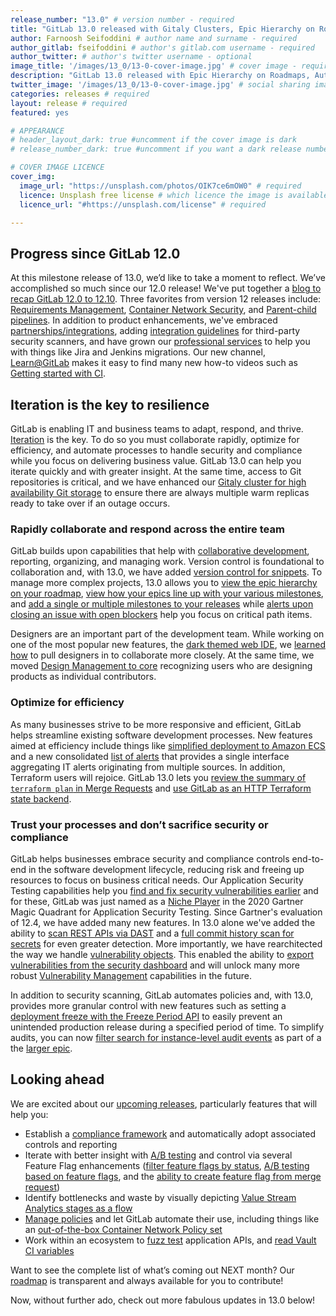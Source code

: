 ```yaml
---
release_number: "13.0" # version number - required
title: "GitLab 13.0 released with Gitaly Clusters, Epic Hierarchy on Roadmaps, and Auto Deploy to ECS" # short title (no longer than 62 characters) - required
author: Farnoosh Seifoddini # author name and surname - required
author_gitlab: fseifoddini # author's gitlab.com username - required
author_twitter: # author's twitter username - optional
image_title: '/images/13_0/13-0-cover-image.jpg' # cover image - required
description: "GitLab 13.0 released with Epic Hierarchy on Roadmaps, Auto Deploy to ECS, and much more to help you iterate quickly on a High Availability platform" # short description - required
twitter_image: '/images/13_0/13-0-cover-image.jpg' # social sharing image - not required but recommended
categories: releases # required
layout: release # required
featured: yes

# APPEARANCE
# header_layout_dark: true #uncomment if the cover image is dark
# release_number_dark: true #uncomment if you want a dark release number

# COVER IMAGE LICENCE
cover_img:
  image_url: "https://unsplash.com/photos/OIK7ce6mOW0" # required
  licence: Unsplash free license # which licence the image is available with - required
  licence_url: "#https://unsplash.com/license" # required

---
```


<!--
This is the release blog post file. Add here the introduction only.
All remaining content goes into data/release-posts/.

**Use the merge request template "Release-Post", and please set the calendar due
date for each stage (general contributions, review).**

Read through the Release Posts Handbook for more information:
https://about.gitlab.com/handbook/marketing/blog/release-posts/#introduction
-->


## Progress since GitLab 12.0

At this milestone release of 13.0, we’d like to take a moment to reflect. We’ve accomplished so much since our 12.0 release! We've put together a [blog to recap GitLab 12.0 to 12.10](https://about.gitlab.com/blog/2020/05/21/version-12-year-in-review/). Three favorites from version 12 releases include: [Requirements Management](https://about.gitlab.com/releases/2020/04/22/gitlab-12-10-released/#create-and-view-requirements-in-gitlab), [Container Network Security](https://about.gitlab.com/direction/protect/container_network_security/), and [Parent-child pipelines](https://about.gitlab.com/releases/2020/01/22/gitlab-12-7-released/#parent-child-pipelines). In addition to product enhancements, we've embraced [partnerships/integrations](https://about.gitlab.com/press/releases/2020-04-21-gitLab-ramps-up-channel-and-partner-investment-with-launch-of-a-new-global-partner-program.html), adding [integration guidelines](https://docs.gitlab.com/ee/development/integrations/secure.html) for third-party security scanners, and have grown our [professional services](https://about.gitlab.com/services/catalog/) to help you with things like Jira and Jenkins migrations. Our new channel, [Learn@GitLab](https://www.youtube.com/playlist?list=PLFGfElNsQthYDx0A_FaNNfUm9NHsK6zED) makes it easy to find many new how-to videos such as [Getting started with CI](https://www.youtube.com/watch?v=e0iQD1qgxZg&list=PLFGfElNsQthYDx0A_FaNNfUm9NHsK6zED&index=10&t=0s).

## Iteration is the key to resilience

GitLab is enabling IT and business teams to adapt, respond, and thrive. [Iteration](https://about.gitlab.com/blog/2020/02/04/power-of-iteration/) is the key. To do so you must collaborate rapidly, optimize for efficiency, and automate processes to handle security and compliance while you focus on delivering business value. GitLab 13.0 can help you iterate quickly and with greater insight. At the same time, access to Git repositories is critical, and we have enhanced our [Gitaly cluster for high availability Git storage](#gitaly-cluster-for-high-availability-git-storage) to ensure there are always multiple warm replicas ready to take over if an outage occurs.  

### Rapidly collaborate and respond across the entire team

GitLab builds upon capabilities that help with [collaborative development](https://www.youtube.com/watch?v=OFNUjvgm2_4), reporting, organizing, and managing work. Version control is foundational to collaboration and, with 13.0, we have added [version control for snippets](#versioned-snippets). To manage more complex projects, 13.0 allows you to [view the epic hierarchy on your roadmap](#view-epic-hierarchy-on-a-roadmap), [view how your epics line up with your various milestones](#view-milestones-on-the-roadmap), and [add a single or multiple milestones to your releases](#update-releases-milestone-in-web-ui) while [alerts upon closing an issue with open blockers](#raise-warning-when-closing-an-issue-with-open-blockers) help you focus on critical path items.  

Designers are an important part of the development team. While working on one of the most popular new features, the [dark themed web IDE](#dark-theme-in-the-web-ide), we [learned how](https://about.gitlab.com/blog/2020/05/20/creating-a-dark-ui-for-gitlabs-web-ide/index.html) to pull designers in to collaborate more closely. At the same time, we moved [Design Management to core](#design-management-moved-to-core) recognizing users who are designing products as individual contributors. 

### Optimize for efficiency

As many businesses strive to be more responsive and efficient, GitLab helps streamline existing software development processes. New features aimed at efficiency include things like [simplified deployment to Amazon ECS](#auto-deploy-to-ecs) and a new consolidated [list of alerts](#aggregate-it-alerts-from-external-tools-in-gitlab) that provides a single interface aggregating IT alerts originating from multiple sources. In addition, Terraform users will rejoice. GitLab 13.0 lets you [review the summary of `terraform plan` in Merge Requests](#review-summary-of-terraform-plan-in-merge-requests) and [use GitLab as an HTTP Terraform state backend](#gitlab-http-terraform-state-backend).


### Trust your processes and don’t sacrifice security or compliance

GitLab helps businesses embrace security and compliance controls end-to-end in the software development lifecycle, reducing risk and freeing up resources to focus on business critical needs. Our Application Security Testing capabilities help you [find and fix security vulnerabilities earlier](https://www.youtube.com/watch?v=UgCHtr-6uG8&list=PLFGfElNsQthYDx0A_FaNNfUm9NHsK6zED&index=2&t=0s) and for these, GitLab was just named as a [Niche Player](https://page.gitlab.com/resources-report-gartner-magic-quadrant-ast.html) in the 2020 Gartner Magic Quadrant for Application Security Testing. Since Gartner's evaluation of 12.4, we have added many new features. In 13.0 alone we've added the ability to [scan REST APIs via DAST](#rest-api-support-for-dast-scans) and a [full commit history scan for secrets](#secret-detection-for-the-full-history-of-a-repository) for even greater detection. More importantly, we have rearchitected the way we handle [vulnerability objects](#standalone-vulnerability-objects). This enabled the ability to [export vulnerabilities from the security dashboard](#export-vulnerabilities-list-from-project-security-dashboard) and will unlock many more robust [Vulnerability Management](https://about.gitlab.com/direction/secure/vulnerability_management/) capabilities in the future.  

In addition to security scanning, GitLab automates policies and, with 13.0, provides more granular control with new features such as setting a [deployment freeze with the Freeze Period API](#implement-a-deployment-freeze-with-the-freeze-period-api) to easily prevent an unintended production release during a specified period of time. To simplify audits, you can now [filter search for instance-level audit events](#filtered-search-for-instance-level-audit-events) as part of a the [larger epic](https://gitlab.com/groups/gitlab-org/-/epics/3179).


## Looking ahead 

We are excited about our [upcoming releases](https://about.gitlab.com/upcoming-releases/), particularly features that will help you:   
*  Establish a [compliance framework](https://about.gitlab.com/direction/dev/#enterprise-compliance) and automatically adopt associated controls and reporting  
*  Iterate with better insight with [A/B testing](https://gitlab.com/groups/gitlab-org/-/epics/2966) and control via several Feature Flag enhancements ([filter feature flags by status](https://gitlab.com/gitlab-org/gitlab/-/issues/35558), [A/B testing based on feature flags](https://gitlab.com/gitlab-org/gitlab/-/issues/34813), and the [ability to create feature flag from merge request](https://gitlab.com/gitlab-org/gitlab/-/issues/33394))
*  Identify bottlenecks and waste by visually depicting [Value Stream Analytics stages as a flow](https://gitlab.com/gitlab-org/gitlab/-/issues/210315) 
*  [Manage policies](https://gitlab.com/gitlab-org/gitlab/-/issues/214729) and let GitLab automate their use, including things like an [out-of-the-box Container Network Policy set](https://gitlab.com/gitlab-org/gitlab/-/issues/216074)
*  Work within an ecosystem to [fuzz test](https://gitlab.com/gitlab-org/gitlab/-/issues/33906) application APIs, and [read Vault CI variables](https://gitlab.com/gitlab-org/gitlab/-/issues/28321)

Want to see the complete list of what’s coming out NEXT month? Our [roadmap](https://about.gitlab.com/upcoming-releases/) is transparent and always available for you to contribute!  

Now, without further ado, check out more fabulous updates in 13.0 below!


